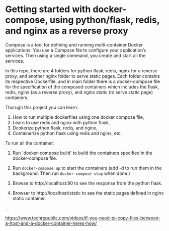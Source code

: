 # Getting started with docker-compose, using python/flask, redis, and nginx as a reverse proxy

Compose is a tool for defining and running multi-container Docker applications. You use a Compose file to configure your application’s services. Then using a single command, you create and start all the services.

In this repo, there are 4 folders for python flask, redis, nginx for a reverse proxy, and another nginx folder to serve static pages. Each folder contains its respective Dockerfile, and in main folder there is a docker-compose file for the specification of the composed containers which includes the flask, redis, nginx (as a reverse proxy), and nginx static (to serve static page) containers.

Thorugh this project you can learn:
1. How to run multiple dockerfiles using one docker compose file,
2. Learn to use redis and nginx with python flask,
3. Dcokerize python flask, redis, and nginx,
4. Containerize python flask using redis and nginx, etc.

To run all the container:

1. Run `docker-compose build' to build the containers specified in the docker-compose file.

2. Run `docker-compose up` to start the containers (add -d to run them in the background. Then run `docker-compose stop` when done.)  

3. Browse to http://localhost:80 to see the response from the python flask.

4. Browser to http://localhost/static to see the static pages defined in nginx static container.

__

https://www.techrepublic.com/videos/if-you-need-to-copy-files-between-a-host-and-a-docker-container-heres-how/